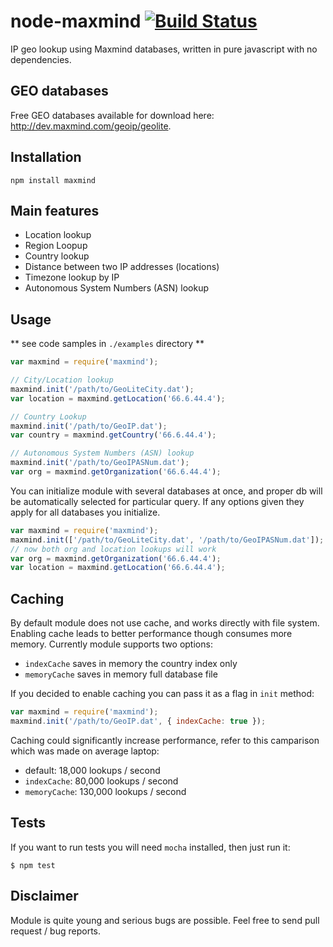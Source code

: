node-maxmind [![Build Status](https://travis-ci.org/runk/node-maxmind.png)](https://travis-ci.org/runk/node-maxmind)
========

IP geo lookup using Maxmind databases, written in pure javascript with no dependencies.

## GEO databases

Free GEO databases available for download here: http://dev.maxmind.com/geoip/geolite.


## Installation

    npm install maxmind


## Main features

 - Location lookup
 - Region Loopup
 - Country lookup
 - Distance between two IP addresses (locations)
 - Timezone lookup by IP
 - Autonomous System Numbers (ASN) lookup

## Usage

** see code samples in `./examples` directory **


```javascript
var maxmind = require('maxmind');

// City/Location lookup
maxmind.init('/path/to/GeoLiteCity.dat');
var location = maxmind.getLocation('66.6.44.4');

// Country Lookup
maxmind.init('/path/to/GeoIP.dat');
var country = maxmind.getCountry('66.6.44.4');

// Autonomous System Numbers (ASN) lookup
maxmind.init('/path/to/GeoIPASNum.dat');
var org = maxmind.getOrganization('66.6.44.4');

```


You can initialize module with several databases at once, and proper db will be automatically selected
for particular query. If any options given they apply for all databases you initialize.

```javascript
var maxmind = require('maxmind');
maxmind.init(['/path/to/GeoLiteCity.dat', '/path/to/GeoIPASNum.dat']);
// now both org and location lookups will work
var org = maxmind.getOrganization('66.6.44.4');
var location = maxmind.getLocation('66.6.44.4');
```

## Caching

By default module does not use cache, and works directly with file system. Enabling cache
leads to better performance though consumes more memory. Currently module supports two options:

- `indexCache` saves in memory the country index only
- `memoryCache` saves in memory full database file

If you decided to enable caching you can pass it as a flag in `init` method:

```javascript
var maxmind = require('maxmind');
maxmind.init('/path/to/GeoIP.dat', { indexCache: true });
```

Caching could significantly increase performance, refer to this camparison which was made on average
laptop:

- default: 18,000 lookups / second
- `indexCache`: 80,000 lookups / second
- `memoryCache`: 130,000 lookups / second

## Tests

If you want to run tests you will need `mocha` installed, then just run it:

    $ npm test


## Disclaimer

Module is quite young and serious bugs are possible. Feel free to
send pull request / bug reports.

